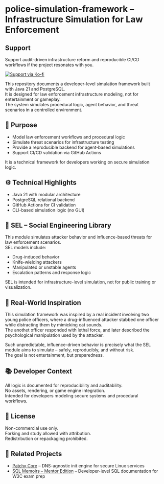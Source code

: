 # police-simulation-framework – Infrastructure Simulation for Law Enforcement

## Support

Support audit-driven infrastructure reform and reproducible CI/CD workflows if the project resonates with you.

[![Support via Ko-fi](https://ko-fi.com/img/githubbutton_sm.svg)](https://ko-fi.com/beatrixzselezny)


This repository documents a developer-level simulation framework built with Java 21 and PostgreSQL.  
It is designed for law enforcement infrastructure modeling, not for entertainment or gameplay.  
The system simulates procedural logic, agent behavior, and threat scenarios in a controlled environment.

## 🎯 Purpose

- Model law enforcement workflows and procedural logic
- Simulate threat scenarios for infrastructure testing
- Provide a reproducible backend for agent-based simulations
- Support CI/CD validation via GitHub Actions
 
It is a technical framework for developers working on secure simulation logic.


## ⚙️ Technical Highlights

- Java 21 with modular architecture
- PostgreSQL relational backend
- GitHub Actions for CI validation
- CLI-based simulation logic (no GUI)

## 🧠 SEL – Social Engineering Library

This module simulates attacker behavior and influence-based threats for law enforcement scenarios.  
SEL models include:

- Drug-induced behavior
- Knife-wielding attackers
- Manipulated or unstable agents
- Escalation patterns and response logic

SEL is intended for infrastructure-level simulation, not for public training or visualization.

## 🧠 Real-World Inspiration

This simulation framework was inspired by a real incident involving two young police officers, where a drug-influenced attacker stabbed one officer while distracting them by mimicking cat sounds.  
The anothet officer responded with lethal force, and later described the psychological manipulation used by the attacker.

Such unpredictable, influence-driven behavior is precisely what the SEL module aims to simulate – safely, reproducibly, and without risk.  
The goal is not entertainment, but preparedness.


## 📚 Developer Context

All logic is documented for reproducibility and auditability.  
No assets, rendering, or game engine integration.  
Intended for developers modeling secure systems and procedural workflows.

## 📖 License

Non-commercial use only.  
Forking and study allowed with attribution.  
Redistribution or repackaging prohibited.

## 🔗 Related Projects

- [Patchy Core](https://github.com/BeatrixZselezny/patchy-core) – DNS-agnostic init engine for secure Linux services  
- [SQL Memoirs – Mentor Edition](https://github.com/BeatrixZselezny/sql-memoirs-mentor-edition) – Developer-level SQL documentation for W3C exam prep
